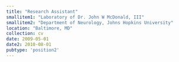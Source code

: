 ```yaml
---
title: "Research Assistant"
smallitem1: "Laboratory of Dr. John W McDonald, III"
smallitem2: "Department of Neurology, Johns Hopkins University"
location: "Baltimore, MD"
collection: cv
date: 2009-05-01
date2: 2010-08-01
pubtype: 'position2'
---
```

